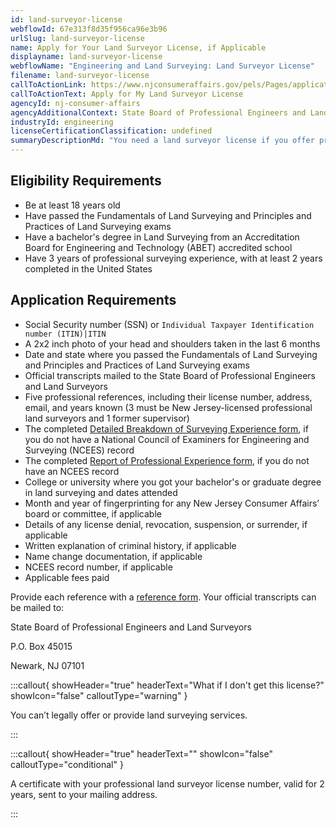 ```yaml
---
id: land-surveyor-license
webflowId: 67e313f8d35f956ca96e3b96
urlSlug: land-surveyor-license
name: Apply for Your Land Surveyor License, if Applicable
displayname: land-surveyor-license
webflowName: "Engineering and Land Surveying: Land Surveyor License"
filename: land-surveyor-license
callToActionLink: https://www.njconsumeraffairs.gov/pels/Pages/applications.aspx
callToActionText: Apply for My Land Surveyor License
agencyId: nj-consumer-affairs
agencyAdditionalContext: State Board of Professional Engineers and Land Surveyors
industryId: engineering
licenseCertificationClassification: undefined
summaryDescriptionMd: "You need a land surveyor license if you offer professional land surveying services in New Jersey."
---
```


## Eligibility Requirements

- Be at least 18 years old
- Have passed the Fundamentals of Land Surveying and Principles and Practices of Land Surveying exams
- Have a bachelor's degree in Land Surveying from an Accreditation Board for Engineering and Technology (ABET) accredited school
- Have 3 years of professional surveying experience, with at least 2 years completed in the United States

## Application Requirements

- Social Security number (SSN) or `Individual Taxpayer Identification number (ITIN)|ITIN`
- A 2x2 inch photo of your head and shoulders taken in the last 6 months
- Date and state where you passed the Fundamentals of Land Surveying and Principles and Practices of Land Surveying exams
- Official transcripts mailed to the State Board of Professional Engineers and Land Surveyors
- Five professional references, including their license number, address, email, and years known (3 must be New Jersey-licensed professional land surveyors and 1 former supervisor)
- The completed [Detailed Breakdown of Surveying Experience form](https://www.njconsumeraffairs.gov/pels/Applications/Detailed-Breakdown-of-Surveying-Experience-Form.pdf), if you do not have a National Council of Examiners for Engineering and Surveying (NCEES) record
- The completed [Report of Professional Experience form](https://www.njconsumeraffairs.gov/poly/Applications/Report-of-Professional-Experience-Form.pdf), if you do not have an NCEES record
- College or university where you got your bachelor's or graduate degree in land surveying and dates attended
- Month and year of fingerprinting for any New Jersey Consumer Affairs’ board or committee, if applicable
- Details of any license denial, revocation, suspension, or surrender, if applicable
- Written explanation of criminal history, if applicable
- Name change documentation, if applicable
- NCEES record number, if applicable
- Applicable fees paid

Provide each reference with a [reference form](https://www.njconsumeraffairs.gov/pels/Applications/Land-Surveyor-Reference-Form.pdf). Your official transcripts can be mailed to:

State Board of Professional Engineers and Land Surveyors

P.O. Box 45015

Newark, NJ 07101

:::callout{ showHeader="true" headerText="What if I don't get this license?" showIcon="false" calloutType="warning" }

You can’t legally offer or provide land surveying services.

:::

:::callout{ showHeader="true" headerText="" showIcon="false" calloutType="conditional" }

A certificate with your professional land surveyor license number, valid for 2 years, sent to your mailing address.

:::
